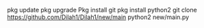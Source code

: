 pkg update 
pkg upgrade 
Pkg install git 
pkg install python2 
git clone https://github.com/Dilah1/Dilah1/new/main
python2 new/main.py
